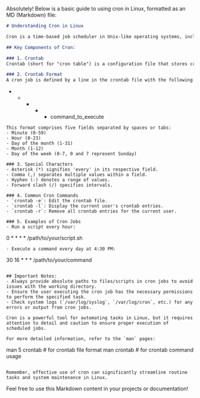 Absolutely! Below is a basic guide to using cron in Linux, formatted as an MD (Markdown) file:

```markdown
# Understanding Cron in Linux

Cron is a time-based job scheduler in Unix-like operating systems, including Linux. It allows users to schedule tasks (known as cron jobs) to run periodically at fixed times, dates, or intervals.

## Key Components of Cron:

### 1. Crontab
Crontab (short for "cron table") is a configuration file that stores cron jobs for individual users. Each user can have their own crontab file.

### 2. Crontab Format
A cron job is defined by a line in the crontab file with the following format:
```
* * * * * command_to_execute
```
This format comprises five fields separated by spaces or tabs:
- Minute (0-59)
- Hour (0-23)
- Day of the month (1-31)
- Month (1-12)
- Day of the week (0-7, 0 and 7 represent Sunday)

### 3. Special Characters
- Asterisk (*) signifies 'every' in its respective field.
- Comma (,) separates multiple values within a field.
- Hyphen (-) denotes a range of values.
- Forward slash (/) specifies intervals.

### 4. Common Cron Commands
- `crontab -e`: Edit the crontab file.
- `crontab -l`: Display the current user's crontab entries.
- `crontab -r`: Remove all crontab entries for the current user.

### 5. Examples of Cron Jobs
- Run a script every hour:
  ```
  0 * * * * /path/to/your/script.sh
  ```
- Execute a command every day at 4:30 PM:
  ```
  30 16 * * * /path/to/your/command
  ```
  
## Important Notes:
- Always provide absolute paths to files/scripts in cron jobs to avoid issues with the working directory.
- Ensure the user executing the cron job has the necessary permissions to perform the specified task.
- Check system logs (`/var/log/syslog`, `/var/log/cron`, etc.) for any errors or output from cron jobs.

Cron is a powerful tool for automating tasks in Linux, but it requires attention to detail and caution to ensure proper execution of scheduled jobs.

For more detailed information, refer to the `man` pages:
```
man 5 crontab   # for crontab file format
man crontab     # for crontab command usage
```

Remember, effective use of cron can significantly streamline routine tasks and system maintenance in Linux.
```

Feel free to use this Markdown content in your projects or documentation!